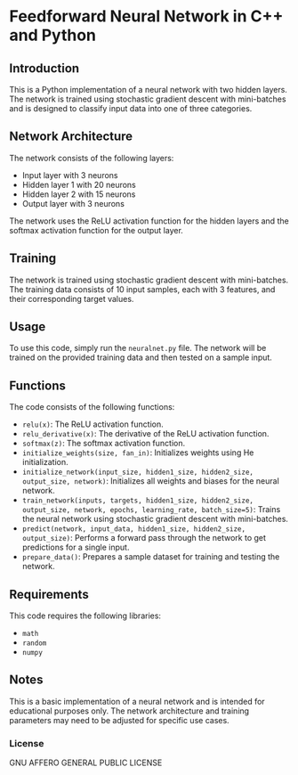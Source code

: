 # Feedforward Neural Network in C++ and Python

## Introduction

This is a Python implementation of a neural network with two hidden layers. The network is trained using stochastic gradient descent with mini-batches and is designed to classify input data into one of three categories.

## Network Architecture

The network consists of the following layers:

* Input layer with 3 neurons
* Hidden layer 1 with 20 neurons
* Hidden layer 2 with 15 neurons
* Output layer with 3 neurons

The network uses the ReLU activation function for the hidden layers and the softmax activation function for the output layer.

## Training

The network is trained using stochastic gradient descent with mini-batches. The training data consists of 10 input samples, each with 3 features, and their corresponding target values.

## Usage

To use this code, simply run the `neuralnet.py` file. The network will be trained on the provided training data and then tested on a sample input.

## Functions

The code consists of the following functions:

* `relu(x)`: The ReLU activation function.
* `relu_derivative(x)`: The derivative of the ReLU activation function.
* `softmax(z)`: The softmax activation function.
* `initialize_weights(size, fan_in)`: Initializes weights using He initialization.
* `initialize_network(input_size, hidden1_size, hidden2_size, output_size, network)`: Initializes all weights and biases for the neural network.
* `train_network(inputs, targets, hidden1_size, hidden2_size, output_size, network, epochs, learning_rate, batch_size=5)`: Trains the neural network using stochastic gradient descent with mini-batches.
* `predict(network, input_data, hidden1_size, hidden2_size, output_size)`: Performs a forward pass through the network to get predictions for a single input.
* `prepare_data()`: Prepares a sample dataset for training and testing the network.

## Requirements

This code requires the following libraries:

* `math`
* `random`
* `numpy`

## Notes

This is a basic implementation of a neural network and is intended for educational purposes only. The network architecture and training parameters may need to be adjusted for specific use cases.

### License

GNU AFFERO GENERAL PUBLIC LICENSE

